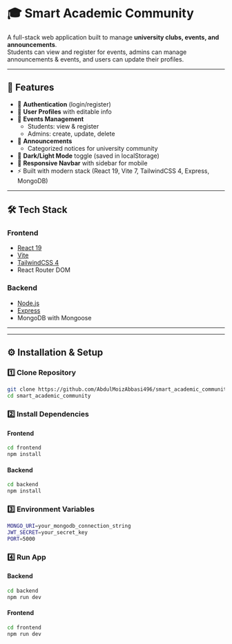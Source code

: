 ﻿# 🎓 Smart Academic Community

A full-stack web application built to manage **university clubs, events, and announcements**.  
Students can view and register for events, admins can manage announcements & events, and users can update their profiles.

---

## 🚀 Features

- 🔐 **Authentication** (login/register)
- 👤 **User Profiles** with editable info
- 🎉 **Events Management**  
  - Students: view & register  
  - Admins: create, update, delete
- 📢 **Announcements**  
  - Categorized notices for university community
- 🌙 **Dark/Light Mode** toggle (saved in localStorage)
- 📱 **Responsive Navbar** with sidebar for mobile
- ⚡ Built with modern stack (React 19, Vite 7, TailwindCSS 4, Express, MongoDB)

---

## 🛠️ Tech Stack

### Frontend
- [React 19](https://react.dev/)  
- [Vite](https://vitejs.dev/)  
- [TailwindCSS 4](https://tailwindcss.com/)  
- React Router DOM  

### Backend
- [Node.js](https://nodejs.org/)  
- [Express](https://expressjs.com/)  
- MongoDB with Mongoose  

---


---

## ⚙️ Installation & Setup

### 1️⃣ Clone Repository
```bash
git clone https://github.com/AbdulMoizAbbasi496/smart_academic_community.git
cd smart_academic_community
```
### 2️⃣ Install Dependencies
#### Frontend
```bash
cd frontend
npm install
```
#### Backend
```bash
cd backend
npm install
```
### 3️⃣ Environment Variables
```bash
MONGO_URI=your_mongodb_connection_string
JWT_SECRET=your_secret_key
PORT=5000
```
### 4️⃣ Run App
#### Backend
```bash
cd backend
npm run dev
```
#### Frontend
```bash
cd frontend
npm run dev
```


